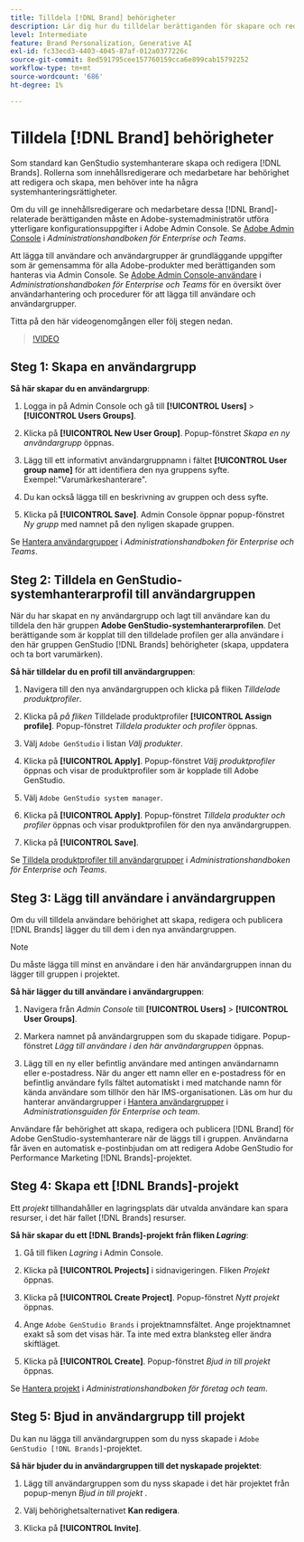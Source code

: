 ```yaml
---
title: Tilldela [!DNL Brand] behörigheter
description: Lär dig hur du tilldelar berättiganden för skapare och redigerare av GenStudio for Performance Marketing [!DNL Brand] .
level: Intermediate
feature: Brand Personalization, Generative AI
exl-id: fc33ecd3-4403-4045-87af-012a0377226c
source-git-commit: 8ed591795cee157760159cca6e899cab15792252
workflow-type: tm+mt
source-wordcount: '686'
ht-degree: 1%

---
```


# Tilldela [!DNL Brand] behörigheter

Som standard kan GenStudio systemhanterare skapa och redigera [!DNL Brands]. Rollerna som innehållsredigerare och medarbetare har behörighet att redigera och skapa, men behöver inte ha några systemhanteringsrättigheter.

Om du vill ge innehållsredigerare och medarbetare dessa [!DNL Brand]-relaterade berättiganden måste en Adobe-systemadministratör utföra ytterligare konfigurationsuppgifter i Adobe Admin Console. Se [Adobe Admin Console](https://helpx.adobe.com/enterprise/using/admin-console.html#Overview) i _Administrationshandboken för Enterprise och Teams_.

Att lägga till användare och användargrupper är grundläggande uppgifter som är gemensamma för alla Adobe-produkter med berättiganden som hanteras via Admin Console. Se [Adobe Admin Console-användare](https://helpx.adobe.com/enterprise/using/users.html) i _Administrationshandboken för Enterprise och Teams_ för en översikt över användarhantering och procedurer för att lägga till användare och användargrupper.

Titta på den här videogenomgången eller följ stegen nedan.

>[!VIDEO](https://video.tv.adobe.com/v/3470499/?learn=on&enablevpops)

## Steg 1: Skapa en användargrupp

**Så här skapar du en användargrupp**:

1. Logga in på Admin Console och gå till **[!UICONTROL Users]** > **[!UICONTROL Users Groups]**.

1. Klicka på **[!UICONTROL New User Group]**. Popup-fönstret _Skapa en ny användargrupp_ öppnas.

1. Lägg till ett informativt användargruppnamn i fältet **[!UICONTROL User group name]** för att identifiera den nya gruppens syfte. Exempel:&quot;Varumärkeshanterare&quot;.

1. Du kan också lägga till en beskrivning av gruppen och dess syfte.

1. Klicka på **[!UICONTROL Save]**. Admin Console öppnar popup-fönstret _Ny grupp_ med namnet på den nyligen skapade gruppen.

Se [Hantera användargrupper](https://helpx.adobe.com/enterprise/using/user-groups.html) i _Administrationshandboken för Enterprise och Teams_.

## Steg 2: Tilldela en GenStudio-systemhanterarprofil till användargruppen

När du har skapat en ny användargrupp och lagt till användare kan du tilldela den här gruppen **Adobe GenStudio-systemhanterarprofilen**. Det berättigande som är kopplat till den tilldelade profilen ger alla användare i den här gruppen GenStudio [!DNL Brands] behörigheter (skapa, uppdatera och ta bort varumärken).

**Så här tilldelar du en profil till användargruppen**:

1. Navigera till den nya användargruppen och klicka på fliken _Tilldelade produktprofiler_.

1. Klicka på _på fliken_ Tilldelade produktprofiler **[!UICONTROL Assign profile]**. Popup-fönstret _Tilldela produkter och profiler_ öppnas.

1. Välj `Adobe GenStudio` i listan _Välj produkter_.

1. Klicka på **[!UICONTROL Apply]**. Popup-fönstret _Välj produktprofiler_ öppnas och visar de produktprofiler som är kopplade till Adobe GenStudio.

1. Välj `Adobe GenStudio system manager`.

1. Klicka på **[!UICONTROL Apply]**. Popup-fönstret _Tilldela produkter och profiler_ öppnas och visar produktprofilen för den nya användargruppen.

1. Klicka på **[!UICONTROL Save]**.

Se [Tilldela produktprofiler till användargrupper](https://helpx.adobe.com/enterprise/using/user-groups.html) i _Administrationshandboken för Enterprise och Teams_.

## Steg 3: Lägg till användare i användargruppen

Om du vill tilldela användare behörighet att skapa, redigera och publicera [!DNL Brands] lägger du till dem i den nya användargruppen.

>[!NOTE]
>
>Du måste lägga till minst en användare i den här användargruppen innan du lägger till gruppen i projektet.

**Så här lägger du till användare i användargruppen**:

1. Navigera från _Admin Console_ till **[!UICONTROL Users]** > **[!UICONTROL User Groups]**.

1. Markera namnet på användargruppen som du skapade tidigare. Popup-fönstret _Lägg till användare i den här användargruppen_ öppnas.

1. Lägg till en ny eller befintlig användare med antingen användarnamn eller e-postadress. När du anger ett namn eller en e-postadress för en befintlig användare fylls fältet automatiskt i med matchande namn för kända användare som tillhör den här IMS-organisationen. Läs om hur du hanterar användargrupper i [Hantera användargrupper](https://helpx.adobe.com/enterprise/using/user-groups.html) i _Administrationsguiden för Enterprise och team_.

Användare får behörighet att skapa, redigera och publicera [!DNL Brand] för Adobe GenStudio-systemhanterare när de läggs till i gruppen. Användarna får även en automatisk e-postinbjudan om att redigera Adobe GenStudio for Performance Marketing [!DNL Brands]-projektet.

## Steg 4: Skapa ett [!DNL Brands]-projekt

Ett _projekt_ tillhandahåller en lagringsplats där utvalda användare kan spara resurser, i det här fallet [!DNL Brands] resurser.

**Så här skapar du ett [!DNL Brands]-projekt från fliken _Lagring_**:

1. Gå till fliken _Lagring_ i Admin Console.

1. Klicka på **[!UICONTROL Projects]** i sidnavigeringen. Fliken _Projekt_ öppnas.

1. Klicka på **[!UICONTROL Create Project]**. Popup-fönstret _Nytt projekt_ öppnas.

1. Ange `Adobe GenStudio Brands` i projektnamnsfältet. Ange projektnamnet exakt så som det visas här. Ta inte med extra blanksteg eller ändra skiftläget.

1. Klicka på **[!UICONTROL Create]**. Popup-fönstret _Bjud in till projekt_ öppnas.

Se [Hantera projekt](https://helpx.adobe.com/enterprise/using/projects-in-business-storage.html) i _Administrationshandboken för företag och team_.

## Steg 5: Bjud in användargrupp till projekt

Du kan nu lägga till användargruppen som du nyss skapade i `Adobe GenStudio [!DNL Brands]`-projektet.

**Så här bjuder du in användargruppen till det nyskapade projektet**:

1. Lägg till användargruppen som du nyss skapade i det här projektet från popup-menyn _Bjud in till projekt_ .

1. Välj behörighetsalternativet **Kan redigera**.

1. Klicka på **[!UICONTROL Invite]**.
